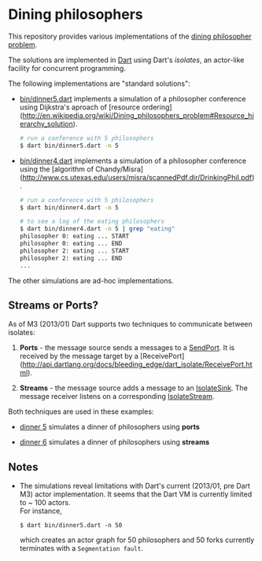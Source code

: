 # Dining philosophers

This repository provides various implementations of the
[dining philosopher problem](http://en.wikipedia.org/wiki/Dining_philosophers_problem).

The solutions are implemented in [Dart](http://www.dartlang.org) using Dart's
_isolates_, an actor-like facility for concurrent programming.

The following implementations are  "standard solutions":

 *  [bin/dinner5.dart](https://github.com/Gubaer/dart-dining-philosophers/blob/master/lib/dinner5.dart)
     implements a simulation of a philosopher conference using
    Dijkstra's aproach of [resource ordering] (http://en.wikipedia.org/wiki/Dining_philosophers_problem#Resource_hierarchy_solution).
       
    ```bash
    # run a conference with 5 philosophers 
    $ dart bin/dinner5.dart -n 5
    ```
 
 *  [bin/dinner4.dart](https://github.com/Gubaer/dart-dining-philosophers/blob/master/lib/dinner4.dart) 
    implements a simulation of a philosopher conference using
    the [algorithm of Chandy/Misra] (http://www.cs.utexas.edu/users/misra/scannedPdf.dir/DrinkingPhil.pdf).
    
    ```bash
    # run a conference with 5 philosophers 
    $ dart bin/dinner4.dart -n 5
    
    # to see a log of the eating philosophers
    $ dart bin/dinner4.dart -n 5 | grep "eating"
    philosopher 0: eating ... START
	philosopher 0: eating ... END
	philosopher 2: eating ... START	
	philosopher 2: eating ... END
	...
    ```
    
The other simulations are ad-hoc implementations.

## Streams or Ports?

As of M3 (2013/01) Dart supports two techniques to communicate between
isolates:
  1. **Ports**  - the message source sends a messages to a 
     [SendPort](http://api.dartlang.org/docs/bleeding_edge/dart_isolate/SendPort.html).
     It is received by the message target by a 
     [ReceivePort] (http://api.dartlang.org/docs/bleeding_edge/dart_isolate/ReceivePort.html).
     
  2. **Streams** - the message source adds a message to an
     [IsolateSink](http://api.dartlang.org/docs/bleeding_edge/dart_isolate/IsolateSink.html).
     The message receiver listens on a corresponding 
     [IsolateStream](http://api.dartlang.org/docs/bleeding_edge/dart_isolate/IsolateStream.html). 

Both techniques are used in these examples:
  * [dinner 5](https://github.com/Gubaer/dart-dining-philosophers/blob/master/lib/dinner5.dart)
    simulates a dinner of philosophers using **ports**
    
  * [dinner 6](https://github.com/Gubaer/dart-dining-philosophers/blob/master/lib/dinner6.dart)
    simulates a dinner of philosophers using **streams**
      

## Notes
*  The simulations reveal limitations with Dart's current (2013/01, pre Dart M3) 
   actor implementation.
   It seems that the Dart VM is currently limited to ~ 100 actors.  
   For instance,
   ```
   $ dart bin/dinner5.dart -n 50
   ```
   which creates an actor graph for 50 philosophers and 50 forks currently 
   terminates with a `Segmentation fault`.



